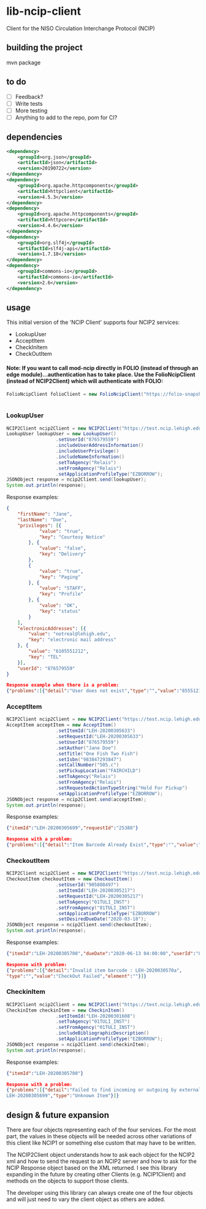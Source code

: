 
# lib-ncip-client
Client for the NISO Circulation Interchange Protocol (NCIP) 

## building the project
mvn package

## to do
* [ ] Feedback?
* [ ] Write tests
* [ ] More testing
* [ ] Anything to add to the repo, pom for CI?

## dependencies
```xml
<dependency>
	<groupId>org.json</groupId>
	<artifactId>json</artifactId>
	<version>20190722</version>
</dependency>
<dependency>
	<groupId>org.apache.httpcomponents</groupId>
	<artifactId>httpclient</artifactId>
	<version>4.5.3</version>
</dependency>
<dependency>
	<groupId>org.apache.httpcomponents</groupId>
	<artifactId>httpcore</artifactId>
	<version>4.4.6</version>
</dependency>
<dependency>
	<groupId>org.slf4j</groupId>
	<artifactId>slf4j-api</artifactId>
	<version>1.7.18</version>
</dependency>
<dependency>
	<groupId>commons-io</groupId>
	<artifactId>commons-io</artifactId>
	<version>2.6</version>
</dependency>
```

## usage
This initial version of the 'NCIP Client' supports four NCIP2 services:
* LookupUser
* AcceptItem
* CheckInItem
* CheckOutItem


#### Note: If you want to call mod-ncip directly in FOLIO (instead of through an edge module)...authentication has to take place. Use the FolioNcipClient (instead of NCIP2Client) which will authenticate with FOLIO:
```java
FolioNcipClient folioClient = new FolioNcipClient("https://folio-snapshot-load-okapi.aws.indexdata.com","diku_admin","thedikupassword","diku");
		
```
### LookupUser
```java
NCIP2Client ncip2Client = new NCIP2Client("https://test.ncip.lehigh.edu/ncip");
LookupUser lookupUser = new LookupUser()
                  .setUserId("876579559")
                  .includeUserAddressInformation()
                  .includeUserPrivilege()
                  .includeNameInformation()
                  .setToAgency("Relais")
                  .setFromAgency("Relais")
                  .setApplicationProfileType("EZBORROW");
JSONObject response = ncip2Client.send(lookupUser);
System.out.println(response);
```
Response examples:
```json
{
	"firstName": "Jane",
	"lastName": "Doe",
	"privileges": [{
			"value": "true",
			"key": "Courtesy Notice"
		}, {
			"value": "false",
			"key": "Delivery"
		},
		{
			"value": "true",
			"key": "Paging"
		}, {
			"value": "STAFF",
			"key": "Profile"
		}, {
			"value": "OK",
			"key": "status"
		}
	],
	"electronicAddresses": [{
		"value": "notreal@lehigh.edu",
		"key": "electronic mail address"
	}, {
		"value": "6105551212",
		"key": "TEL"
	}],
	"userId": "876579559"
}

Response example when there is a problem:
{"problems":[{"detail":"User does not exist","type":"","value":"85551212","element":"USER"}]}

```
### AcceptItem
```java
NCIP2Client ncip2Client = new NCIP2Client("https://test.ncip.lehigh.edu/ncip");
AcceptItem acceptItem = new AcceptItem()
                  .setItemId("LEH-20200305633")
                  .setRequestId("LEH-20200305633")
                  .setUserId("876579559")
                  .setAuthor("Jane Doe") 
                  .setTitle("One Fish Two Fish")
                  .setIsbn("983847293847")
                  .setCallNumber("505.c")
                  .setPickupLocation("FAIRCHILD")
                  .setToAgency("Relais")
                  .setFromAgency("Relais")
                  .setRequestedActionTypeString("Hold For Pickup")
                  .setApplicationProfileType("EZBORROW");
JSONObject response = ncip2Client.send(acceptItem);
System.out.println(response);
```
Response examples:
```json
{"itemId":"LEH-20200305699","requestId":"25388"}

Response with a problem:
{"problems":[{"detail":"Item Barcode Already Exist","type":"","value":"LEH-20200305699","element":"Item"}]}
```

### CheckoutItem
```java
NCIP2Client ncip2Client = new NCIP2Client("https://test.ncip.lehigh.edu/ncip");
CheckoutItem checkoutItem = new CheckoutItem()
                  .setUserId("905808497")
                  .setItemId("LEH-20200305217")
                  .setRequestId("LEH-20200305217")
                  .setToAgency("01TULI_INST")
                  .setFromAgency("01TULI_INST")
                  .setApplicationProfileType("EZBORROW")
                  .setDesiredDueDate("2020-03-18");
JSONObject response = ncip2Client.send(checkoutItem);
System.out.println(response);
```

Response examples:
```json
{"itemId":"LEH-20200305700","dueDate":"2020-06-13 04:00:00","userId":"876579559"}

Response with problem:
{"problems":[{"detail":"Invalid item barcode : LEH-2020030570a",
"type":"","value":"CheckOut Failed","element":""}]}
```

### CheckinItem
```java
NCIP2Client ncip2Client = new NCIP2Client("https://test.ncip.lehigh.edu/ncip");
CheckinItem checkinItem = new CheckinItem()
                  .setItemId("LEH-20200301608")
                  .setToAgency("01TULI_INST")
                  .setFromAgency("01TULI_INST")
                  .includeBibliographicDescription()
                  .setApplicationProfileType("EZBORROW");
JSONObject response = ncip2Client.send(checkinItem);
System.out.println(response);

```
Response examples:
```json
{"itemId":"LEH-20200305700"}

Response with a problem:
{"problems":[{"detail":"Failed to find incoming or outgoing by external item barcode 
LEH-20200305699","type":"Unknown Item"}]}
```



## design & future expansion
There are four objects representing each of the four services.  For the most part, the values in these objects will be needed across other variations of this client like NCIP1 or something else custom that may have to be written.

The NCIP2Client object understands how to ask each object for the NCIP2 xml and how to send the request to an NCIP2 server and how to ask for the NCIP Response object based on the XML returned.  I see this library expanding in the future by creating other Clients (e.g. NCIP1Client) and methods on the objects to support those clients.

The developer using this library can always create one of the four objects and will just need to vary the client object as others are added.
